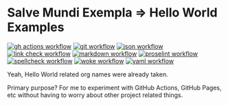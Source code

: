 # Salve Mundi Exempla => Hello World Examples

[![gh actions workflow](https://github.com/salve-mundi-exempla/.github/actions/workflows/gh-actions.yml/badge.svg?branch=main)](https://github.com/salve-mundi-exempla/.github/actions/workflows/gh-actions.yml)
[![git workflow](https://github.com/salve-mundi-exempla/.github/actions/workflows/git.yml/badge.svg?branch=main)](https://github.com/salve-mundi-exempla/.github/actions/workflows/git.yml)
[![json workflow](https://github.com/salve-mundi-exempla/.github/actions/workflows/json.yml/badge.svg?branch=main)](https://github.com/salve-mundi-exempla/.github/actions/workflows/json.yml)
[![link check workflow](https://github.com/salve-mundi-exempla/.github/actions/workflows/links.yml/badge.svg?branch=main)](https://github.com/salve-mundi-exempla/.github/actions/workflows/links.yml)
[![markdown workflow](https://github.com/salve-mundi-exempla/.github/actions/workflows/markdown.yml/badge.svg?branch=main)](https://github.com/salve-mundi-exempla/.github/actions/workflows/markdown.yml)
[![proselint workflow](https://github.com/salve-mundi-exempla/.github/actions/workflows/proselint.yml/badge.svg?branch=main)](https://github.com/salve-mundi-exempla/.github/actions/workflows/proselint.yml)
[![spellcheck workflow](https://github.com/salve-mundi-exempla/.github/actions/workflows/spellcheck.yml/badge.svg?branch=main)](https://github.com/salve-mundi-exempla/.github/actions/workflows/spellcheck.yml)
[![woke workflow](https://github.com/salve-mundi-exempla/.github/actions/workflows/woke.yml/badge.svg?branch=main)](https://github.com/salve-mundi-exempla/.github/actions/workflows/woke.yml)
[![yaml workflow](https://github.com/salve-mundi-exempla/.github/actions/workflows/yaml.yml/badge.svg?branch=main)](https://github.com/salve-mundi-exempla/.github/actions/workflows/yaml.yml)

Yeah, Hello World related org names were already taken.

Primary purpose? For me to experiment with GitHub Actions, GitHub Pages, etc without having to worry about other project related things.
